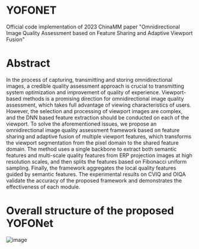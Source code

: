 # YOFONET
Official code implementation of 2023 ChinaMM paper "Omnidirectional Image Quality Assessment based on Feature Sharing and Adaptive Viewport Fusion"
# Abstract
In the process of capturing, transmitting and storing omnidirectional images, a credible quality assessment approach is crucial to transmitting system optimization and improvement of quality of experience. Viewport-based methods is a promising direction for omnidirectional image quality assessment, which takes full advantage of viewing characteristics of users. However, the selection and processing of viewport images are complex, and the DNN based feature extraction should be conducted on each of the viewport. To solve the aforementioned issues, we propose an omnidirectional image quality assessment framework based on feature sharing and adaptive fusion of multiple viewport features, which transforms the viewport segmentation from the pixel domain to the shared feature domain. The method uses a single backbone to extract both semantic features and multi-scale quality features from ERP projection images at high resolution scales, and then splits the features based on Fibonacci uniform sampling. Finally, the framework aggregates the local quality features guided by semantic features. The experimental results on CVIQ and OIQA validate the accuracy of the proposed framework and demonstrates the effectiveness of each module.
# Overall structure of the proposed YOFONet
![image](https://github.com/oxiuixo/YOFONET/assets/58387120/1f864f29-a223-43fc-af9e-b5878db63720)
